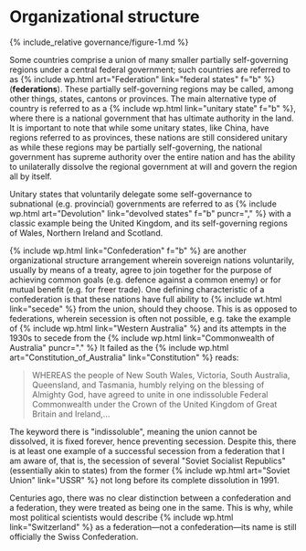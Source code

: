 Organizational structure
========================

{% include_relative governance/figure-1.md %}

Some countries comprise a union of many smaller partially self-governing regions under a central federal government; such countries are referred to as {% include wp.html art="Federation" link="federal states" f="b" %} (**federations**). These partially self-governing regions may be called, among other things, states, cantons or provinces. The main alternative type of country is referred to as a {% include wp.html link="unitary state" f="b" %}, where there is a national government that has ultimate authority in the land. It is important to note that while some unitary states, like China, have regions referred to as provinces, these nations are still considered unitary as while these regions may be partially self-governing, the national government has supreme authority over the entire nation and has the ability to unilaterally dissolve the regional government at will and govern the region all by itself.

Unitary states that voluntarily delegate some self-governance to subnational (e.g. provincial) governments are referred to as {% include wp.html art="Devolution" link="devolved states" f="b" puncr="," %} with a classic example being the United Kingdom, and its self-governing regions of Wales, Northern Ireland and Scotland.

{% include wp.html link="Confederation" f="b" %} are another organizational structure arrangement wherein sovereign nations voluntarily, usually by means of a treaty, agree to join together for the purpose of achieving common goals (e.g. defence against a common enemy) or for mutual benefit (e.g. for freer trade). One defining characteristic of a confederation is that these nations have full ability to {% include wt.html link="secede" %} from the union, should they choose. This is as opposed to federations, wherein secession is often not possible, e.g. take the example of {% include wp.html link="Western Australia" %} and its attempts in the 1930s to secede from the {% include wp.html link="Commonwealth of Australia" puncr="." %} It failed as the {% include wp.html art="Constitution_of_Australia" link="Constitution" %} reads:

> WHEREAS the people of New South Wales, Victoria, South Australia, Queensland, and Tasmania, humbly relying on the blessing of Almighty God, have agreed to unite in one indissoluble Federal Commonwealth under the Crown of the United Kingdom of Great Britain and Ireland,...

The keyword there is "indissoluble", meaning the union cannot be dissolved, it is fixed forever, hence preventing secession. Despite this, there is at least one example of a successful secession from a federation that I am aware of, that is, the secession of several "Soviet Socialist Republics" (essentially akin to states) from the former {% include wp.html art="Soviet Union" link="USSR" %} not long before its complete dissolution in 1991.

Centuries ago, there was no clear distinction between a confederation and a federation, they were treated as being one in the same. This is why, while most political scientists would describe {% include wp.html link="Switzerland" %} as a federation&mdash;not a confederation&mdash;its name is still officially the Swiss Confederation.
